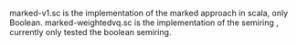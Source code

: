 marked-v1.sc is the implementation of the marked approach in scala, only Boolean.
marked-weightedvq.sc is the implementation of the semiring , currently only tested the boolean semiring.
